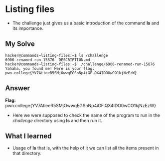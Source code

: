 # Listing files
- The challenge just gives us a basic introduction of the command **ls** and its importance.

## My Solve
```
hacker@commands~listing-files:~$ ls /challenge  
6906-renamed-run-15876  DESCRIPTION.md  
hacker@commands~listing-files:~$  /challenge/6906-renamed-run-15876  
Yahaha, you found me! Here is your flag:  
pwn.college{YV7AtieeR5SMjOwwqEGSnNp4iGF.QX4IDO0wCO1kjNzEzW}  
```
## Answer
**Flag:** pwn.college{YV7AtieeR5SMjOwwqEGSnNp4iGF.QX4IDO0wCO1kjNzEzW}

- Here we were supposed to check the name of the program to run in the *challenge* directory using **ls** and then run it.


## What I learned

- Usage of **ls** that is, with the help of it we can list all the items present in that directory.

